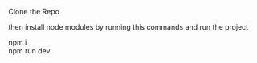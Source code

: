 Clone the Repo
  
then install node modules by running this commands and run the project

npm i  <br />
npm run dev

